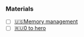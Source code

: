 ### Materials
- [ ] [🇺🇸Memory management](https://manasaprema04.medium.com/memory-management-in-swift-heap-stack-arc-6713ca8b70e1)
- [ ] [🇷🇺0 to hero](https://habr.com/ru/company/hh/blog/546856/)
